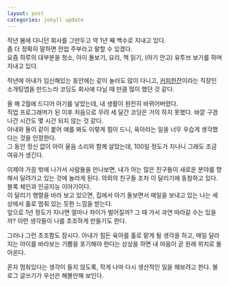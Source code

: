 ```yaml
---
layout: post
categories: jekyll update
---
```

작년 봄에 다니던 회사를 그만두고 약 1년 째 백수로 지내고 있다.  
좀 더 정확히 말하면 전업 주부라고 말할 수 있겠다.  
요즘 하루의 대부분을 청소, 아이 돌보기, 요리, 책 읽기, (아기 안고) 유투브 보기를 하며 지내고 있다.

작년에 아내가 임신해있는 동안에는 같이 놀러도 많이 다니고, [커피한잔](https://withcoffee.app/companies/major?utm_source=benjaminlog&utm_medium=benjaminlog&utm_content=dev1&utm_campaign=blogpost)이라는 직장인 소개팅앱을 만드느라 코딩도 회사에 다닐 때 만큼 많이 했던 것 같다.

올 해 2월에 드디어 아기를 낳았는데, 내 생활이 완전히 바뀌어버렸다.  
직업 프로그래머가 된 이후 처음으로 무려 세 달간 코딩은 거의 하지 못했다. 바깥 구경 나간 시간도 몇 시간 되지 않는 것 같다.  
아내와 둘이 같이 붙어 애를 봐도 이렇게 힘이 드니, 육아라는 일을 너무 우습게 생각했다는 것을 인정한다.  
그 동안 정신 없이 아이 울음 소리와 함께 살았는데, 100일 정도가 지나니 그래도 조금 여유가 생긴다.



이제야 가끔 밖에 나가서 사람들을 만나보면, 내가 아는 많은 친구들이 새로운 분야를 향해서 달려가고 있는 것에 놀라게 된다. 의외의 친구들 조차 이 달리기에 동참하고 있다. 블록 체인과 인공지능 이야기이다.  
이 달리기 행렬을 바라 보고 있으면, 집에서 아기 돌보면서 매일을 보내고 있는 나는 세상에서 홀로 멈춰 있는 듯한 느낌을 받는다.  
앞으로 1년 정도가 지나면 얼마나 차이가 벌어질까? 그 때 가서 과연 따라갈 수는 있을까? 이런 생각들이 나를 초조하게 만들기도 한다.

그러나 그런 초조함도 잠시다. 아내가 힘든 육아를 홀로 맡게 될 생각을 하고, 매일 달라지는 아이를 바라보는 기쁨을 포기해야 한다는 상상을 하면 내 마음이 곧 원래 위치로 돌아온다.

혼자 멈춰있다는 생각이 들지 않도록, 작게 나마 다시 생산적인 일을 해보려고 한다. 블로그 글쓰기가 우선은 해볼만해 보인다.